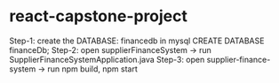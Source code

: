 # react-capstone-project
Step-1: create the DATABASE: financedb in mysql
          CREATE DATABASE financeDb;
Step-2: open supplierFinanceSystem -> run SupplierFinanceSystemApplication.java
Step-3: open supplier-finance-system -> run npm build, npm start		  